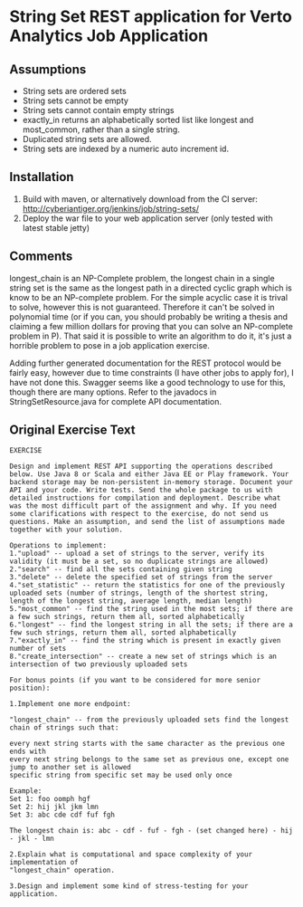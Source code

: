 # String Set REST application for Verto Analytics Job Application

## Assumptions

* String sets are ordered sets
* String sets cannot be empty
* String sets cannot contain empty strings
* exactly_in returns an alphabetically sorted list like longest and most_common, rather than a single string.
* Duplicated string sets are allowed.
* String sets are indexed by a numeric auto increment id.


## Installation

1. Build with maven, or alternatively download from the CI server: http://cyberiantiger.org/jenkins/job/string-sets/
2. Deploy the war file to your web application server (only tested with latest stable jetty)

## Comments

longest_chain is an NP-Complete problem, the longest chain in a single string set is the same as the longest path in a directed cyclic graph which is know to be an NP-complete problem. For the simple acyclic case it is trival to solve, however this is not guaranteed. Therefore it can't be solved in polynomial time (or if you can, you should probably be writing a thesis and claiming a few million dollars for proving that you can solve an NP-complete problem in P). That said it is possible to write an algorithm to do it, it's just a horrible problem to pose in a job application exercise.

Adding further generated documentation for the REST protocol would be fairly easy, however due to time constraints (I have other jobs to apply for), I have not done this. Swagger seems like a good technology to use for this, though there are many options. Refer to the javadocs in StringSetResource.java for complete API documentation.

## Original Exercise Text
```
EXERCISE

Design and implement REST API supporting the operations described below. Use Java 8 or Scala and either Java EE or Play framework. Your backend storage may be non-persistent in-memory storage. Document your API and your code. Write tests. Send the whole package to us with detailed instructions for compilation and deployment. Describe what was the most difficult part of the assignment and why. If you need some clarifications with respect to the exercise, do not send us questions. Make an assumption, and send the list of assumptions made together with your solution.

Operations to implement:
1."upload" -- upload a set of strings to the server, verify its validity (it must be a set, so no duplicate strings are allowed)
2."search" -- find all the sets containing given string
3."delete" -- delete the specified set of strings from the server
4."set_statistic" -- return the statistics for one of the previously uploaded sets (number of strings, length of the shortest string, length of the longest string, average length, median length)
5."most_common" -- find the string used in the most sets; if there are a few such strings, return them all, sorted alphabetically
6."longest" -- find the longest string in all the sets; if there are a few such strings, return them all, sorted alphabetically
7."exactly_in" -- find the string which is present in exactly given number of sets
8."create_intersection" -- create a new set of strings which is an intersection of two previously uploaded sets

For bonus points (if you want to be considered for more senior position):

1.Implement one more endpoint:

"longest_chain" -- from the previously uploaded sets find the longest chain of strings such that:

every next string starts with the same character as the previous one ends with
every next string belongs to the same set as previous one, except one jump to another set is allowed
specific string from specific set may be used only once

Example:
Set 1: foo oomph hgf
Set 2: hij jkl jkm lmn
Set 3: abc cde cdf fuf fgh

The longest chain is: abc - cdf - fuf - fgh - (set changed here) - hij - jkl - lmn

2.Explain what is computational and space complexity of your implementation of
"longest_chain" operation.

3.Design and implement some kind of stress-testing for your application.
```
